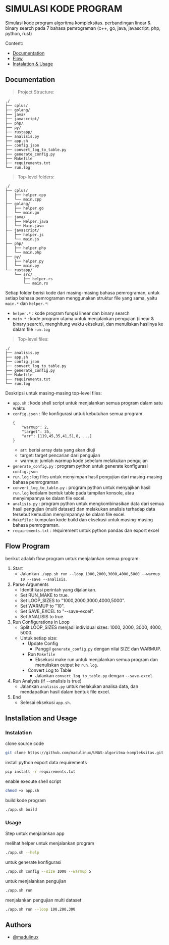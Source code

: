 # SIMULASI KODE PROGRAM
Simulasi kode program algoritma kompleksitas.
perbandingan linear & binary search pada 7 bahasa pemrograman
(c++, go, java, javascript, php, python, rust)

Content:
- <a href="#documentation">Documentation</a>
- <a href="#flow-program">Flow</a>
- <a href="#installation-and-usage">Instalation & Usage</a>

## Documentation
> Project Structure:
```
./
├── cplus/
├── golang/
├── java/
├── javascript/
├── php/
├── py/
├── rustapp/
├── analisis.py
├── app.sh
├── config.json
├── convert_log_to_table.py
├── generate_config.py
├── Makefile
├── requirements.txt
└── run.log
```
> Top-level folders:
```
./
├── cplus/
│   ├── helper.cpp
│   └── main.cpp
├── golang/
│   ├── helper.go
│   └── main.go
├── java/
│   ├── Helper.java
│   └── Main.java
├── javascript/
│   ├── helper.js
│   └── main.js
├── php/
│   ├── helper.php
│   └── main.php
├── py/
│   ├── helper.py
│   └── main.py
└── rustapp/
    └── src/
        ├── helper.rs
        └── main.rs
```
Setiap folder berisi kode dari masing-masing bahasa pemrograman, untuk setiap bahasa pemrograman menggunakan struktur file yang sama, yaitu `main.*` dan `helper.*`:
- `helper.*` : kode program fungsi linear dan binary search
- `main.*` : kode program utama untuk menjalankan pengujian (linear & binary search), menghitung waktu eksekusi, dan menuliskan hasilnya ke dalam file `run.log`

> Top-level files:
```
./
├── analisis.py
├── app.sh
├── config.json
├── convert_log_to_table.py
├── generate_config.py
├── Makefile
├── requirements.txt
└── run.log
```
Deskripsi untuk masing-masing top-level files:
- `app.sh` : kode shell script untuk menjalankan semua program dalam satu waktu
- `config.json` : file konfigurasi untuk kebutuhan semua program
    ```
    {
        "warmup": 2,
        "target": 35,
        "arr": [119,45,35,41,51,8, ...]
    }
    ```
    - arr: berisi array data yang akan diuji
    - target: target pencarian dari pengujian
    - warmup: jumlah warmup kode sebelum melakukan pengujian
- `generate_config.py` : program python untuk generate konfigurasi `config.json`
- `run.log` : log files untuk menyimpan hasil pengujian dari masing-masing bahasa pemrograman
- `convert_log_to_table.py` : program python untuk menyajikan hasil `run.log` kedalam bentuk table pada tampilan konsole, atau menyimpannya ke dalam file excel.
- `analisis.py` : program python untuk mengkombinasikan data dari semua hasil pengujian (multi dataset) dan melakukan analisis terhadap data tersebut kemudian menyimpannya ke dalam file excel.
- `Makefile` : kumpulan kode build dan eksekusi untuk masing-masing bahasa pemrograman.
- `requirements.txt` : requirement untuk python pandas dan export excel

## Flow Program
berikut adalah flow program untuk menjalankan semua program:

1. Start
    - Jalankan `./app.sh run --loop 1000,2000,3000,4000,5000 --warmup 10 --save --analisis`.
2. Parse Arguments
    - Identifikasi perintah yang dijalankan.
    - Set RUN_MAKE to true.
    - Set LOOP_SIZES to "1000,2000,3000,4000,5000".
    - Set WARMUP to "10".
    - Set SAVE_EXCEL to "--save-excel".
    - Set ANALISIS to true.
3. Run Configurations in Loop
    - Split LOOP_SIZES menjadi individual sizes: 1000, 2000, 3000, 4000, 5000.
    - Untuk setiap size:
        - Update Config
            - Panggil `generate_config.py` dengan nilai SIZE dan WARMUP.
        - Run `Makefile`
            - Eksekusi make run untuk menjalankan semua program dan menuliskan output ke `run.log`.
        - Convert Log to Table
            - Jalankan `convert_log_to_table.py` dengan `--save-excel`.
4. Run Analysis (if --analisis is true)
    - Jalankan `analisis.py` untuk melakukan analisa data, dan mendapatkan hasil dalam bentuk file excel.
5. End
    - Selesai eksekusi `app.sh`.
  
## Installation and Usage
### Instalation

clone source code
```bash
git clone https://github.com/madulinux/UNAS-algoritma-kompleksitas.git
```

install python export data requirements
```bash
pip install -r requirements.txt
```

enable execute shell script
```bash
chmod +x app.sh
```

build kode program
```bash
./app.sh build
```
    
### Usage
Step untuk menjalankan app

melihat helper untuk menjalankan program
```bash
./app.sh --help
```

untuk generate konfigurasi
```bash
./app.sh config --size 1000 --warmup 5
```

untuk menjalankan pengujian
```bash
./app.sh run
```

menjalankan pengujian multi dataset
```bash
./app.sh run --loop 100,200,300
```

## Authors

- [@madulinux](https://www.github.com/madulinux)

